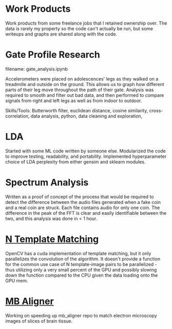 # Work Products
Work products from some freelance jobs that I retained ownership over. The data is rarely my property so the code can't actually be run, but some writeups and graphs are shared along with the code.

# Gate Profile Research

filename: gate_analysis.ipynb

Accelerometers were placed on adolescences' legs as they walked on a treadmille and outside on the ground. This allows us to graph how different parts of their leg move throughout the path of their gate. Analysis was required to smooth and filter out bad data, and then performed to compare signals from right and left legs as well as from indoor to outdoor.

Skills/Tools: Butterworth filter, euclidean distance, cosine similarity, cross-correlation, data analysis, python, data cleaning and exploration, 

# LDA

Started with some ML code written by someone else. Modularized the code to improve testing, readability, and portability. Implemented hyperparameter choice of LDA perplexity from either gensim and sklearn modules. 

# Spectrum Analysis

Written as a proof of concept of the process that would be required to detect the difference between the audio files generated when a fake coin and a real coin are struck. Each file contains audio for only one coin. The difference in the peak of the FFT is clear and easily identifiable between the two, and this analysis was done in < 1 hour.

# [N Template Matching](https://github.com/Alexander-philip-sage/n_template_match_gpu)

OpenCV has a cuda implementation of template matching, but it only parallelizes the convolution of the algorithm. It doesn't provide a function for the common use case of N template-image pairs to be parallelized - thus utilizing only a very small percent of the GPU and possibly slowing down the function compared to the CPU given the data loading onto the GPU mem. 

# [MB Aligner](https://github.com/Alexander-philip-sage/mb_aligner)

Working on speeding up mb_aligner repo to match electron microscopy images of slices of brain tissue. 
